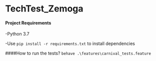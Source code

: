 # TechTest_Zemoga

#### Project Requirements
-Python 3.7

-Use `pip install -r requirements.txt` to install dependencies

####How to run the tests?
`behave .\features\carnival_tests.feature`